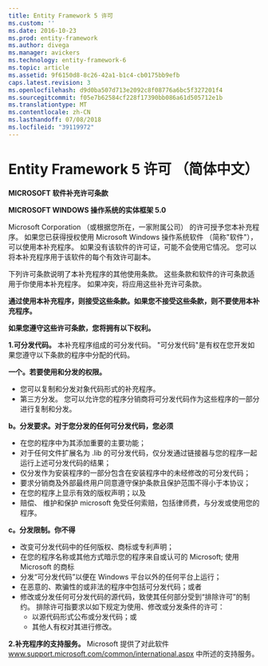 ```yaml
---
title: Entity Framework 5 许可
ms.custom: ''
ms.date: 2016-10-23
ms.prod: entity-framework
ms.author: divega
ms.manager: avickers
ms.technology: entity-framework-6
ms.topic: article
ms.assetid: 9f6150d8-8c26-42a1-b1c4-cb0175bb9efb
caps.latest.revision: 3
ms.openlocfilehash: d9d0ba507d713e2092c8f08776a6bc5f327201f4
ms.sourcegitcommit: f05e7b62584cf228f17390bb086a61d505712e1b
ms.translationtype: MT
ms.contentlocale: zh-CN
ms.lasthandoff: 07/08/2018
ms.locfileid: "39119972"
---
```

# <a name="entity-framework-5-license-enu"></a>Entity Framework 5 许可 （简体中文）
**MICROSOFT 软件补充许可条款**

**MICROSOFT WINDOWS 操作系统的实体框架 5.0**

Microsoft Corporation （或根据您所在，一家附属公司） 的许可授予您本补充程序。 如果您已获得授权使用 Microsoft Windows 操作系统软件 （简称"软件"），可以使用本补充程序。 如果没有该软件的许可证，可能不会使用它情况。 您可以将本补充程序用于该软件的每个有效许可副本。

下列许可条款说明了本补充程序的其他使用条款。 这些条款和软件的许可条款适用于你使用本补充程序。 如果冲突，将应用这些补充许可条款。

**通过使用本补充程序，则接受这些条款。如果您不接受这些条款，则不要使用本补充程序。**

**如果您遵守这些许可条款，您将拥有以下权利。**

**1.可分发代码。** 本补充程序组成的可分发代码。 "可分发代码"是有权在您开发如果您遵守以下条款的程序中分配的代码。

**一个。若要使用和分发的权限。**

-   您可以复制和分发对象代码形式的补充程序。
-   第三方分发。 您可以允许您的程序分销商将可分发代码作为这些程序的一部分进行复制和分发。

**b。分发要求。对于您分发的任何可分发代码，您必须**

-   在您的程序中为其添加重要的主要功能；
-   对于任何文件扩展名为 .lib 的可分发代码，仅分发通过链接器与您的程序一起运行上述可分发代码的结果；
-   仅分发作为安装程序的一部分包含在安装程序中的未经修改的可分发代码；
-   要求分销商及外部最终用户同意遵守保护条款且保护范围不得小于本协议；
-   在您的程序上显示有效的版权声明；以及
-   赔偿、 维护和保护 microsoft 免受任何索赔，包括律师费，与分发或使用您的程序。

**c。分发限制。你不得**

-   改变可分发代码中的任何版权、商标或专利声明；
-   在您的程序名称或其他方式暗示您的程序来自或认可的 Microsoft; 使用 Microsoft 的商标
-   分发“可分发代码”以便在 Windows 平台以外的任何平台上运行；
-   在恶意的、欺骗性的或非法的程序中包括可分发代码；或者
-   修改或分发任何可分发代码的源代码，致使其任何部分受到“排除许可”的制约。 排除许可指要求以如下规定为使用、修改或分发条件的许可：
    -   以源代码形式公布或分发代码；或
    -   其他人有权对其进行修改。

**2.补充程序的支持服务。** Microsoft 提供了对此软件 www.support.microsoft.com/common/international.aspx 中所述的支持服务。
